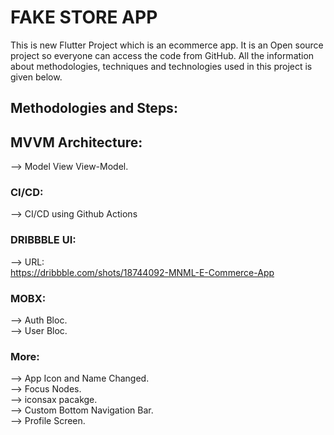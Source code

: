 # FAKE STORE APP

This is new Flutter Project which is an ecommerce app. It is an Open source project so everyone can access the code from GitHub.
All the information about methodologies, techniques and technologies used in this project is given below.

## Methodologies and Steps:

## MVVM Architecture:

--> Model View View-Model.

### CI/CD:

--> CI/CD using Github Actions

### DRIBBBLE UI:

--> URL:  
https://dribbble.com/shots/18744092-MNML-E-Commerce-App

### MOBX:

--> Auth Bloc.  
--> User Bloc.

### More:

--> App Icon and Name Changed.  
--> Focus Nodes.  
--> iconsax pacakge.  
--> Custom Bottom Navigation Bar.  
--> Profile Screen.

